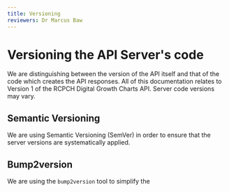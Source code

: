 ```yaml
---
title: Versioning
reviewers: Dr Marcus Baw
---
```


# Versioning the API Server's code 

We are distinguishing between the version of the API itself and that of the code which creates the API responses. All of this documentation relates to Version 1 of the RCPCH Digital Growth Charts API. Server code versions may vary.

## Semantic Versioning

We are using Semantic Versioning (SemVer) in order to ensure that the server versions are systematically applied.

## Bump2version

We are using the `bump2version` tool to simplify the 

